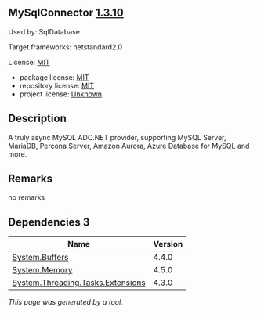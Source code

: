 MySqlConnector [1.3.10](https://www.nuget.org/packages/MySqlConnector/1.3.10)
--------------------

Used by: SqlDatabase

Target frameworks: netstandard2.0

License: [MIT](../../../../licenses/mit) 

- package license: [MIT](https://licenses.nuget.org/MIT) 
- repository license: [MIT](https://github.com/mysql-net/MySqlConnector.git) 
- project license: [Unknown](https://mysqlconnector.net/) 

Description
-----------
A truly async MySQL ADO.NET provider, supporting MySQL Server, MariaDB, Percona Server, Amazon Aurora, Azure Database for MySQL and more.

Remarks
-----------
no remarks


Dependencies 3
-----------

|Name|Version|
|----------|:----|
|[System.Buffers](../../../../packages/nuget.org/system.buffers/4.4.0)|4.4.0|
|[System.Memory](../../../../packages/nuget.org/system.memory/4.5.0)|4.5.0|
|[System.Threading.Tasks.Extensions](../../../../packages/nuget.org/system.threading.tasks.extensions/4.3.0)|4.3.0|

*This page was generated by a tool.*